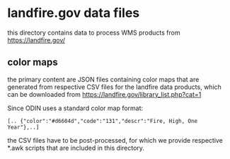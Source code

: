 # landfire.gov data files

this directory contains data to process WMS products from https://landfire.gov/

## color maps

the primary content are JSON files containing color maps that are generated from respective CSV files for the landfire data products, which can be downloaded from https://landfire.gov/library_list.php?cat=1

Since ODIN uses a standard color map format:

    [.. {"color":"#d6604d","code":"131","descr":"Fire, High, One Year"},..]

the CSV files have to be post-processed, for which we provide respective *.awk scripts that are included in this directory.
 
